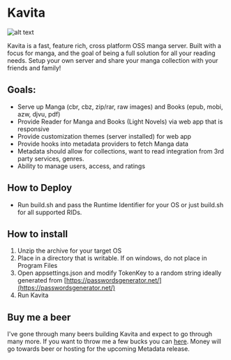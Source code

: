﻿# Kavita
![alt text](https://github.com/Kareadita/kareadita.github.io/blob/main/img/features/seriesdetail.PNG?raw=true)

Kavita is a fast, feature rich, cross platform OSS manga server. Built with a focus for manga, 
and the goal of being a full solution for all your reading needs. Setup your own server and share 
your manga collection with your friends and family!



## Goals:
* Serve up Manga (cbr, cbz, zip/rar, raw images) and Books (epub, mobi, azw, djvu, pdf)
* Provide Reader for Manga and Books (Light Novels) via web app that is responsive
* Provide customization themes (server installed) for web app
* Provide hooks into metadata providers to fetch Manga data
* Metadata should allow for collections, want to read integration from 3rd party services, genres.
* Ability to manage users, access, and ratings


## How to Deploy
- Run build.sh and pass the Runtime Identifier for your OS or just build.sh for all supported RIDs.

## How to install
1. Unzip the archive for your target OS
2. Place in a directory that is writable. If on windows, do not place in Program Files
3. Open appsettings.json and modify TokenKey to a random string ideally generated from [https://passwordsgenerator.net/](https://passwordsgenerator.net/)
4. Run Kavita

## Buy me a beer
I've gone through many beers building Kavita and expect to go through many more. If you want to throw me a few bucks you can [here](https://paypal.me/majora2007?locale.x=en_US). Money will go 
towards beer or hosting for the upcoming Metadata release. 
